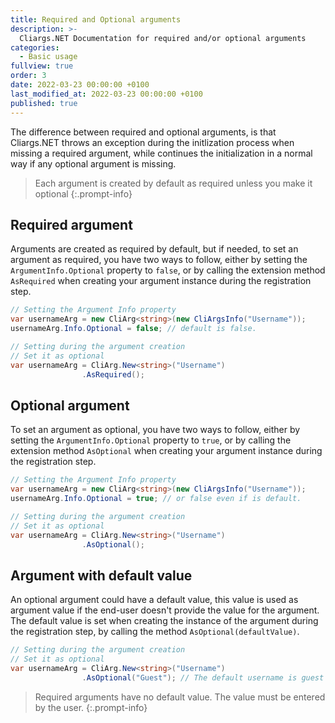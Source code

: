 ```yaml
---
title: Required and Optional arguments
description: >-
  Cliargs.NET Documentation for required and/or optional arguments
categories:
  - Basic usage
fullview: true
order: 3
date: 2022-03-23 00:00:00 +0100
last_modified_at: 2022-03-23 00:00:00 +0100
published: true
---
```


The difference between required and optional arguments, is that Cliargs.NET throws an exception during the initlization process when missing a required argument, while continues the initialization in a normal way if any optional argument is missing.

> Each argument is created by default as required unless you make it optional
{:.prompt-info}

## Required argument

Arguments are created as required by default, but if needed, to set an argument as required, you have two ways to follow, either by setting the `ArgumentInfo.Optional` property to `false`, or by calling the extension method `AsRequired` when creating your argument instance during the registration step.

```csharp
// Setting the Argument Info property 
var usernameArg = new CliArg<string>(new CliArgsInfo("Username"));
usernameArg.Info.Optional = false; // default is false. 

// Setting during the argument creation 
// Set it as optional
var usernameArg = CliArg.New<string>("Username")
                .AsRequired();
```

## Optional argument

To set an argument as optional, you have two ways to follow, either by setting the `ArgumentInfo.Optional` property to `true`, or by calling the extension method `AsOptional` when creating your argument instance during the registration step.

```csharp
// Setting the Argument Info property 
var usernameArg = new CliArg<string>(new CliArgsInfo("Username"));
usernameArg.Info.Optional = true; // or false even if is default. 

// Setting during the argument creation 
// Set it as optional
var usernameArg = CliArg.New<string>("Username")
                .AsOptional();
```

## Argument with default value

An optional argument could have a default value, this value is used as argument value if the end-user doesn't provide the value for the argument.
The default value is set when creating the instance of the argument during the registration step, by calling the method `AsOptional(defaultValue)`.

```csharp
// Setting during the argument creation 
// Set it as optional
var usernameArg = CliArg.New<string>("Username")
                .AsOptional("Guest"); // The default username is guest
```

> Required arguments have no default value. The value must be entered by the user.
{:.prompt-info}
